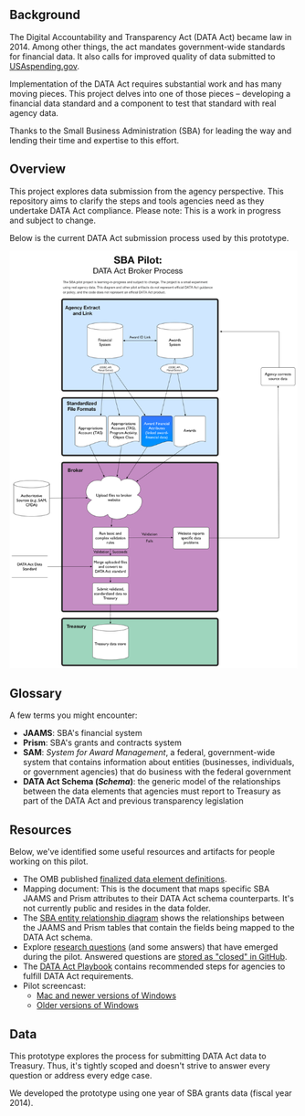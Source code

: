 ## Background
The Digital Accountability and Transparency Act (DATA Act) became law in 2014. Among other things, the act mandates government-wide standards for financial data. It also calls for improved quality of data submitted to [USAspending.gov](https://usaspending.gov "USAspending.gov").

Implementation of the DATA Act requires substantial work and has many moving pieces. This project delves into one of those pieces –  developing a financial data standard and a component to test that standard with real agency data.

Thanks to the Small Business Administration (SBA) for leading the way and lending their time and expertise to this effort.

## Overview
This project explores data submission from the agency perspective. This repository aims to clarify the steps and tools agencies need as they undertake DATA Act compliance. Please note: This is a work in progress and subject to change. 

Below is the current DATA Act submission process used by this prototype.

![DATA Act pilot process flow](https://raw.githubusercontent.com/18F/data-act-pilot/master/SBA%20pilot%20process.png)

## Glossary
A few terms you might encounter:

* **JAAMS**: SBA's financial system
* **Prism**: SBA's grants and contracts system
* **SAM**: _System for Award Management_, a federal, government-wide system that contains information about entities (businesses, individuals, or government agencies) that do business with the federal government
* **DATA Act Schema (_Schema_)**: the generic model of the relationships between the data elements that agencies must report to Treasury as part of the DATA Act and previous transparency legislation

## Resources
Below, we've identified some useful resources and artifacts for people working on this pilot.

* The OMB published [finalized data element definitions](https://max.gov/maxportal/assets/public/offm/DataStandardsFinal.htm "Finalized Data Act Element Definitions").
* Mapping document: This is the document that maps specific SBA JAAMS and Prism attributes to their DATA Act schema counterparts. It's not currently public and resides in the data folder.
* The [SBA entity relationship diagram](https://raw.githubusercontent.com/18F/data-act-pilot/master/assets/images/jaams-prism-data-act-mapping.png "SBA ERD") shows the relationships between the JAAMS and Prism tables that contain the fields being mapped to the DATA Act schema.
* Explore [research questions](https://github.com/18F/data-act-pilot/labels/research%20questions "open issues labeled as 'research'") (and some answers) that have emerged during the pilot. Answered questions are [stored as "closed" in GitHub](https://github.com/18F/data-act-pilot/issues?q=label%3A%22research+questions%22+is%3Aclosed "closed issues labeled as 'research'").
* The [DATA Act Playbook](https://www.usaspending.gov/Documents/Summary%20of%20DATA%20Act%20Playbook.pdf "DATA Act Playbook") contains recommended steps for agencies to fulfill DATA Act requirements.
* Pilot screencast:
    * [Mac and newer versions of Windows](assets/screencast/data_act_pilot_screencast_sept_2015.mp4 "Pilot screencast, .mp4 version")
    * [Older versions of Windows](assets/screencast/data_act_pilot_screencast_sept_2015.mp4 "Pilot screencast, .avi version")

## Data
This prototype explores the process for submitting DATA Act data to Treasury. Thus, it's tightly scoped and doesn't strive to answer every question or address every edge case.

We developed the prototype using one year of SBA grants data (fiscal year 2014).
